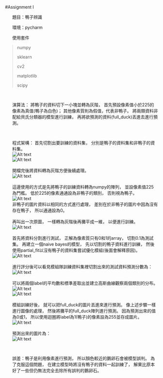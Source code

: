#Assignment I
<ul>題目：鴨子辨識</ul>
<ul>環境：pycharm</ul>
<ul>使用套件</ul><p>

>numpy<p>
>sklearn<p>
>cv2<p>
>matplotlib<p>
>scipy<p>

<br><ul>演算法：
將鴨子的資料切下一小塊並轉為灰階，
首先預設像素值小於225的像素為真值(鴨子為白色)；
其他像素質則為假值，代表非鴨子。
將兩類資料非配給貝氏分類器的模型進行訓練，
再將欲預測的資料(full_duck)丟進去進行預測。</ul>

<br><ul>程式架構：
首先切割出要訓練的資料集，
分別是鴨子的資料集和非鴨子的資料集。
<br>
![Alt text](https://i.imgur.com/9mNX6Dx.jpg)<br>
![Alt text](https://i.imgur.com/KBhvHCq.jpg)<br>
<br>
開檔完後將資料轉為灰階方便後續處理。<br>
![Alt text](https://i.imgur.com/hyRStMB.jpg)<br>
<br>
這邊使用的方式是先將鴨子的訓練資料轉為numpy的陣列，
並設像素值225為門檻。
低於225的像素通通設為非鴨子的類別，
否則視為鴨子。<br>
![Alt text](https://i.imgur.com/aQmsDYC.jpg)<br>
非鴨子的圖片資料以相同的方式進行處理，
差別在於非鴨子的圖片中因為沒有存在鴨子，
所以通通設為0。
<br><br>
再叫出一次原圖，
一樣轉為灰階後再攤平成一維，
以便進行訓練。<br>
![Alt text](https://i.imgur.com/5cTEW2I.jpg)<br>
<br>首先將資料分割進行測試，
正解為像素質只有0和1的array，
切割0.1為測試集。
再建立一個naive bayes的模型，
先以切割的鴨子資料進行訓練，
然後使用partial_fit以沒有鴨子的資料集嘗試優化模組(後面會解釋原因)。<br>
![Alt text](https://i.imgur.com/asTtb7q.jpg)<br>
<br>進行評分後可以看見模組隊訓練資料集裡切割出來的測試資料預測分數為：<br>
![Alt text](https://i.imgur.com/SMWTAuU.jpg)<br>
<br>可以將兩個label的平均數和標準差取出並建立高斯曲線觀察兩個類別的分布。
![Alt text](https://i.imgur.com/AamVkHg.jpg)<br>
![Alt text](https://i.imgur.com/XTsNYoW.jpg)<br>
<br>模組訓練好後，
就可以把full_duck的圖片丟進來進行預測。
像上述步驟一樣進行圖像的處理，
然後將攤平的full_duck陣列進行預測。
因為預測出來的值為0或1，
所以使用迴圈將label為1(鴨子)的像素設為255並存成圖片。<br>
![Alt text](https://i.imgur.com/zEdVAG5.jpg)<br>
<br>預測出來的圖片為：<br>
![Alt text](https://i.imgur.com/9xaoA4F.jpg)<br></ul>
<br><ul>誤差：鴨子是利用像素進行預測，
所以顏色較近的鵝卵石會被模型誤判。
為了克服這個問題，
在建立模型時將沒有鴨子的資料一起訓練了，
解果比原本好了一些但仍無法完全去除所有誤判的鵝卵石。</ul>
